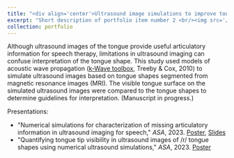 ```yaml
---
title: "<div align='center'>Ultrasound image simulations to improve tongue shape interpretation</div>"
excerpt: "Short description of portfolio item number 2 <br/><img src='/images/ultrasound_tongue_simulation.gif'>"
collection: portfolio
---
```


Although ultrasound images of the tongue provide useful articulatory information for speech therapy, limitations in ultrasound imaging can confuse interpretation of the tongue shape. This study used models of acoustic wave propagation ([k-Wave toolbox](http://www.k-wave.org/), Treeby & Cox, 2010) to simulate ultrasound images based on tongue shapes segmented from magnetic resonance images (MRI). The visible tongue surface on the simulated ultrasound images were compared to the tongue shapes to determine guidelines for interpretation. (Manuscript in progress.)

Presentations:
- "Numerical simulations for characterization of missing articulatory information in ultrasound imaging for speech," *ASA*, 2023. [Poster](https://github.com/SarahRLi/sarahrli.github.io/files/Li_2023_ASA_5aBAb16_poster.pdf), [Slides](https://github.com/SarahRLi/sarahrli.github.io/files/Li_2023_ASA_5aBAb16_slides.pptx)
- "Quantifying tongue tip visibility in ultrasound images of /r/ tongue shapes using numerical ultrasound simulations," *ASA*, 2023. [Poster](https://github.com/SarahRLi/sarahrli.github.io/files/Li_2023_ASA_5aSC37_poster.pdf)

